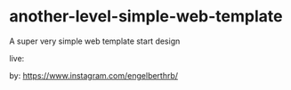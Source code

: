 # another-level-simple-web-template

A super very simple web template start design

live: 

by: https://www.instagram.com/engelberthrb/
